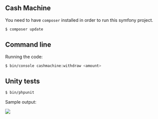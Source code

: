 ## Cash Machine

You need to have `composer` installed in order to run this symfony project.

```bash
$ composer update
```

## Command line

Running the code:

```bash
$ bin/console cashmachine:withdraw <amount>
```

## Unity tests

```bash
$ bin/phpunit
```

Sample output:

![](http://tiagofischer.xyz/share/Screen-Shot-2016-04-18-22-29-47.png)
